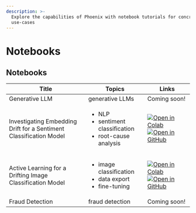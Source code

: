 ```yaml
---
description: >-
  Explore the capabilities of Phoenix with notebook tutorials for concrete
  use-cases
---
```


# Notebooks

## Notebooks

| Title                                                              | Topics                                                                             | Links                                                                                                                                                                                                                                                                                                                                                                                                                                                                                                                                         |
| ------------------------------------------------------------------ | ---------------------------------------------------------------------------------- | --------------------------------------------------------------------------------------------------------------------------------------------------------------------------------------------------------------------------------------------------------------------------------------------------------------------------------------------------------------------------------------------------------------------------------------------------------------------------------------------------------------------------------------------- |
| Generative LLM                                                     | generative LLMs                                                                    | Coming soon!                                                                                                                                                                                                                                                                                                                                                                                                                                                                                                                                  |
| Investigating Embedding Drift for a Sentiment Classification Model | <ul><li>NLP</li><li>sentiment classification</li><li>root-cause analysis</li></ul> | [![Open in Colab](https://img.shields.io/static/v1?message=Open%20in%20Colab\&logo=googlecolab\&labelColor=grey\&color=blue\&logoColor=orange\&label=%20)](https://colab.research.google.com/github/Arize-ai/phoenix/blob/main/tutorials/sentiment\_classification\_tutorial.ipynb) [![Open in GitHub](https://img.shields.io/static/v1?message=Open%20in%20GitHub\&logo=github\&labelColor=grey\&color=blue\&logoColor=white\&label=%20)](https://github.com/Arize-ai/phoenix/blob/main/tutorials/sentiment\_classification\_tutorial.ipynb) |
| Active Learning for a Drifting Image Classification Model          | <ul><li>image classification</li><li>data export</li><li>fine-tuning</li></ul>     | [![Open in Colab](https://img.shields.io/static/v1?message=Open%20in%20Colab\&logo=googlecolab\&labelColor=grey\&color=blue\&logoColor=orange\&label=%20)](https://colab.research.google.com/github/Arize-ai/phoenix/blob/main/tutorials/sentiment\_classification\_tutorial.ipynb) [![Open in GitHub](https://img.shields.io/static/v1?message=Open%20in%20GitHub\&logo=github\&labelColor=grey\&color=blue\&logoColor=white\&label=%20)](https://github.com/Arize-ai/phoenix/blob/main/tutorials/sentiment\_classification\_tutorial.ipynb) |
| Fraud Detection                                                    | fraud detection                                                                    | Coming soon!                                                                                                                                                                                                                                                                                                                                                                                                                                                                                                                                  |
